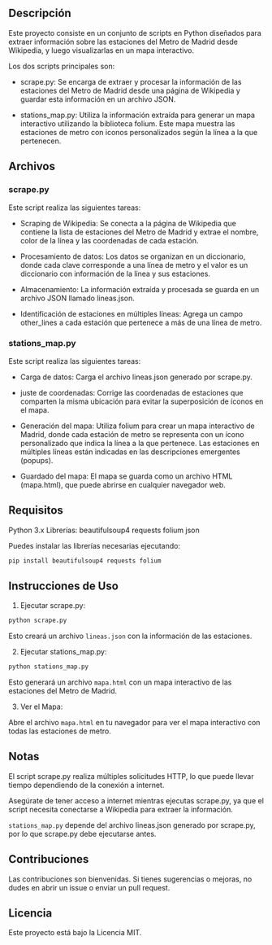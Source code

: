 ## Descripción

Este proyecto consiste en un conjunto de scripts en Python diseñados para extraer información sobre las estaciones del Metro de Madrid desde Wikipedia, y luego visualizarlas en un mapa interactivo.

Los dos scripts principales son:

- scrape.py: Se encarga de extraer y procesar la información de las estaciones del Metro de Madrid desde una página de Wikipedia y guardar esta información en un archivo JSON.

- stations_map.py: Utiliza la información extraída para generar un mapa interactivo utilizando la biblioteca folium. Este mapa muestra las estaciones de metro con iconos personalizados según la línea a la que pertenecen.

## Archivos

### scrape.py

Este script realiza las siguientes tareas:

- Scraping de Wikipedia: Se conecta a la página de Wikipedia que contiene la lista de estaciones del Metro de Madrid y extrae el nombre, color de la línea y las coordenadas de cada estación.

- Procesamiento de datos: Los datos se organizan en un diccionario, donde cada clave corresponde a una línea de metro y el valor es un diccionario con información de la línea y sus estaciones.

- Almacenamiento: La información extraída y procesada se guarda en un archivo JSON llamado lineas.json.

- Identificación de estaciones en múltiples líneas: Agrega un campo other_lines a cada estación que pertenece a más de una línea de metro.

### stations_map.py

Este script realiza las siguientes tareas:

- Carga de datos: Carga el archivo lineas.json generado por scrape.py.

- juste de coordenadas: Corrige las coordenadas de estaciones que comparten la misma ubicación para evitar la superposición de íconos en el mapa.

- Generación del mapa: Utiliza folium para crear un mapa interactivo de Madrid, donde cada estación de metro se representa con un ícono personalizado que indica la línea a la que pertenece. Las estaciones en múltiples líneas están indicadas en las descripciones emergentes (popups).

- Guardado del mapa: El mapa se guarda como un archivo HTML (mapa.html), que puede abrirse en cualquier navegador web.

## Requisitos

Python 3.x
Librerías:
beautifulsoup4
requests
folium
json

Puedes instalar las librerías necesarias ejecutando:

```bash
pip install beautifulsoup4 requests folium
```

## Instrucciones de Uso

1. Ejecutar scrape.py:

```bash
python scrape.py
```

Esto creará un archivo `lineas.json` con la información de las estaciones.

2. Ejecutar stations_map.py:

```bash
python stations_map.py
```

Esto generará un archivo `mapa.html` con un mapa interactivo de las estaciones del Metro de Madrid.

3. Ver el Mapa: 

Abre el archivo `mapa.html` en tu navegador para ver el mapa interactivo con todas las estaciones de metro.

## Notas

El script scrape.py realiza múltiples solicitudes HTTP, lo que puede llevar tiempo dependiendo de la conexión a internet.

Asegúrate de tener acceso a internet mientras ejecutas scrape.py, ya que el script necesita conectarse a Wikipedia para extraer la información.

`stations_map.py` depende del archivo lineas.json generado por scrape.py, por lo que scrape.py debe ejecutarse antes.

## Contribuciones

Las contribuciones son bienvenidas. Si tienes sugerencias o mejoras, no dudes en abrir un issue o enviar un pull request.

## Licencia
Este proyecto está bajo la Licencia MIT.
